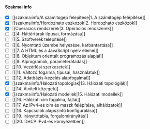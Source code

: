 #### Szakmai info
- [x] [[szakmaiinfo/A szamitogep felepitese|1. A számítógép felépítése]]
- [x] [[szakmaiinfo/Hordozhato eszkozok|2. Hordozható eszközök]]
- [x] [[Operacios rendszerek|3. Operációs rendszerek]]
- [ ] [[|4. Háttértárak típusai, formázása]]
- [ ] [[|5. Szoftverek telepítése]]
- [ ] [[|6. Nyomtató üzembe helyezése, karbantartása]]
- [ ] [[|7. A HTML és a JavaScript nyelv elemei]]
- [ ] [[|8. Objektum orientált programozás alapjai]]
- [ ] [[|9. Alprogramok, paraméterátadás]]
- [ ] [[|10. Vezérlési szerkezetek]]
- [ ] [[|11. Változó fogalma, típusai, használatuk]]
- [ ] [[|12. Adatbázis-kezelés alapfogalmai]]
- [x] [[szakmaiinfo/Halozati topologiak|13. Hálózati topológiák]]
- [ ] [[|14. Átviteli közegek]]
- [x] [[szakmaiinfo/Halozati modellek|15. Hálózati modellek]]
- [ ] [[|16. Hálózati cím fogalma, fajtái]]
- [ ] [[|17. Az IPv4-es cím és maszk felépítése, alhálózatok]]
- [ ] [[|18. Kapcsolók alapszintű konfigurálása]]
- [ ] [[|19. Irányítótábla, forgalomirányítás]]
- [ ] [[|20. DHCP IPv4-es környezetben]]
